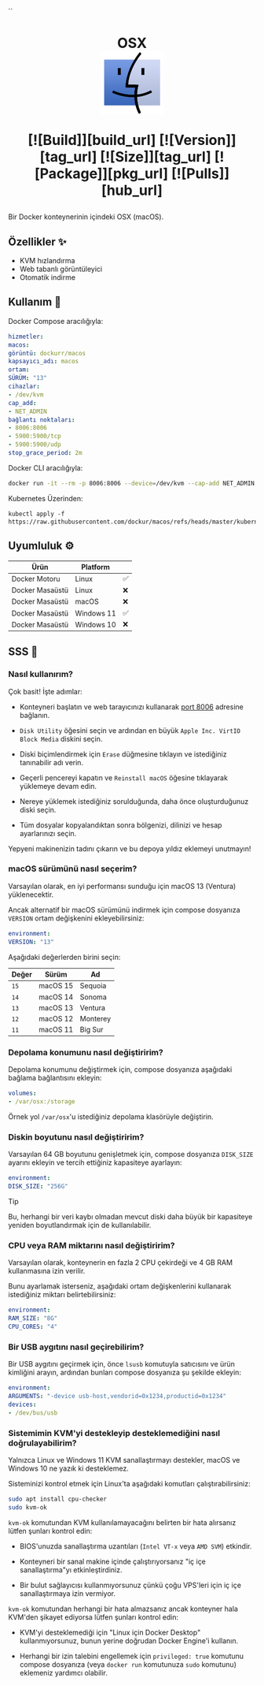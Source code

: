 ``
<h1 align="center">OSX<br />
<div align="center">
<a href="https://github.com/dockur/macos/"><img src="https://github.com/dockur/macos/raw/master/.github/logo.png" title="Logo" style="max-width:100%;" width="128" /></a>
</div>
<div align="center">

[![Build]][build_url]
[![Version]][tag_url]
[![Size]][tag_url]
[![Package]][pkg_url]
[![Pulls]][hub_url]

</div></h1>

Bir Docker konteynerinin içindeki OSX (macOS).

## Özellikler ✨

- KVM hızlandırma
- Web tabanlı görüntüleyici
- Otomatik indirme

## Kullanım 🐳

Docker Compose aracılığıyla:

```yaml
hizmetler:
macos:
görüntü: dockurr/macos
kapsayıcı_adı: macos
ortam:
SÜRÜM: "13"
cihazlar:
- /dev/kvm
cap_add:
- NET_ADMIN
bağlantı noktaları:
- 8006:8006
- 5900:5900/tcp
- 5900:5900/udp
stop_grace_period: 2m
```

Docker CLI aracılığıyla:

```bash
docker run -it --rm -p 8006:8006 --device=/dev/kvm --cap-add NET_ADMIN --stop-timeout 120 dockurr/macos
```

Kubernetes Üzerinden:

```shell
kubectl apply -f https://raw.githubusercontent.com/dockur/macos/refs/heads/master/kubernetes.yml
```

## Uyumluluk ⚙️

| **Ürün** | **Platform** | |
|---|---|---|
| Docker Motoru | Linux| ✅ |
| Docker Masaüstü | Linux | ❌ |
| Docker Masaüstü | macOS | ❌ |
| Docker Masaüstü | Windows 11 | ✅ |
| Docker Masaüstü | Windows 10 | ❌ |

## SSS 💬

### Nasıl kullanırım?

Çok basit! İşte adımlar:

- Konteyneri başlatın ve web tarayıcınızı kullanarak [port 8006](http://localhost:8006) adresine bağlanın.

- `Disk Utility` öğesini seçin ve ardından en büyük `Apple Inc. VirtIO Block Media` diskini seçin.

- Diski biçimlendirmek için `Erase` düğmesine tıklayın ve istediğiniz tanınabilir adı verin.

- Geçerli pencereyi kapatın ve `Reinstall macOS` öğesine tıklayarak yüklemeye devam edin.

- Nereye yüklemek istediğiniz sorulduğunda, daha önce oluşturduğunuz diski seçin.

- Tüm dosyalar kopyalandıktan sonra bölgenizi, dilinizi ve hesap ayarlarınızı seçin.

Yepyeni makinenizin tadını çıkarın ve bu depoya yıldız eklemeyi unutmayın!

### macOS sürümünü nasıl seçerim?

Varsayılan olarak, en iyi performansı sunduğu için macOS 13 (Ventura) yüklenecektir.

Ancak alternatif bir macOS sürümünü indirmek için compose dosyanıza `VERSION` ortam değişkenini ekleyebilirsiniz:

```yaml
environment:
VERSION: "13"
```

Aşağıdaki değerlerden birini seçin:

| **Değer** | **Sürüm** | **Ad** |
|--------------|-----------------|------------------|
| `15` | macOS 15 | Sequoia |
| `14` | macOS 14 | Sonoma |
| `13` | macOS 13 | Ventura |
| `12` | macOS 12 | Monterey |
| `11` | macOS 11 | Big Sur |

### Depolama konumunu nasıl değiştiririm?

Depolama konumunu değiştirmek için, compose dosyanıza aşağıdaki bağlama bağlantısını ekleyin:

```yaml
volumes:
- /var/osx:/storage
```

Örnek yol `/var/osx`'u istediğiniz depolama klasörüyle değiştirin.

### Diskin boyutunu nasıl değiştiririm?

Varsayılan 64 GB boyutunu genişletmek için, compose dosyanıza `DISK_SIZE` ayarını ekleyin ve tercih ettiğiniz kapasiteye ayarlayın:

```yaml
environment:
DISK_SIZE: "256G"
```

> [!TIP]
> Bu, herhangi bir veri kaybı olmadan mevcut diski daha büyük bir kapasiteye yeniden boyutlandırmak için de kullanılabilir.

### CPU veya RAM miktarını nasıl değiştiririm?

Varsayılan olarak, konteynerin en fazla 2 CPU çekirdeği ve 4 GB RAM kullanmasına izin verilir.

Bunu ayarlamak isterseniz, aşağıdaki ortam değişkenlerini kullanarak istediğiniz miktarı belirtebilirsiniz:

```yaml
environment:
RAM_SIZE: "8G"
CPU_CORES: "4"
```

### Bir USB aygıtını nasıl geçirebilirim?

Bir USB aygıtını geçirmek için, önce `lsusb` komutuyla satıcısını ve ürün kimliğini arayın, ardından bunları compose dosyanıza şu şekilde ekleyin:

```yaml
environment:
ARGUMENTS: "-device usb-host,vendorid=0x1234,productid=0x1234"
devices:
- /dev/bus/usb
```

### Sistemimin KVM'yi destekleyip desteklemediğini nasıl doğrulayabilirim?

Yalnızca Linux ve Windows 11 KVM sanallaştırmayı destekler, macOS ve Windows 10 ne yazık ki desteklemez.

Sisteminizi kontrol etmek için Linux'ta aşağıdaki komutları çalıştırabilirsiniz:

```bash
sudo apt install cpu-checker
sudo kvm-ok
```

`kvm-ok` komutundan KVM kullanılamayacağını belirten bir hata alırsanız lütfen şunları kontrol edin:

- BIOS'unuzda sanallaştırma uzantıları (`Intel VT-x` veya `AMD SVM`) etkindir.

- Konteyneri bir sanal makine içinde çalıştırıyorsanız "iç içe sanallaştırma"yı etkinleştirdiniz.

- Bir bulut sağlayıcısı kullanmıyorsunuz çünkü çoğu VPS'leri için iç içe sanallaştırmaya izin vermiyor.

`kvm-ok` komutundan herhangi bir hata almazsanız ancak konteyner hala KVM'den şikayet ediyorsa lütfen şunları kontrol edin:

- KVM'yi desteklemediği için "Linux için Docker Desktop" kullanmıyorsunuz, bunun yerine doğrudan Docker Engine'i kullanın.

- Herhangi bir izin talebini engellemek için `privileged: true` komutunu compose dosyanıza (veya `docker run` komutunuza `sudo` komutunu) eklemeniz yardımcı olabilir.
